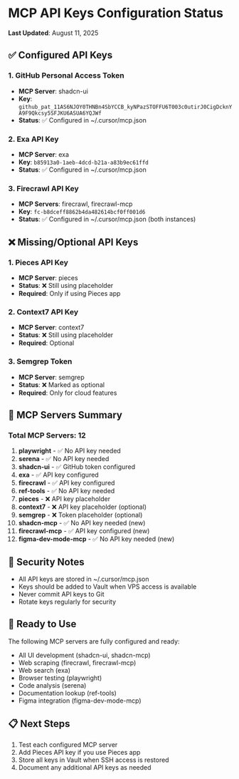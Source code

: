 # MCP API Keys Configuration Status

**Last Updated**: August 11, 2025

## ✅ Configured API Keys

### 1. GitHub Personal Access Token
- **MCP Server**: shadcn-ui
- **Key**: `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`
- **Status**: ✅ Configured in ~/.cursor/mcp.json

### 2. Exa API Key
- **MCP Server**: exa
- **Key**: `b85913a0-1aeb-4dcd-b21a-a83b9ec61ffd`
- **Status**: ✅ Configured in ~/.cursor/mcp.json

### 3. Firecrawl API Key
- **MCP Servers**: firecrawl, firecrawl-mcp
- **Key**: `fc-b8dceff8862b4da482614bcf0ff001d6`
- **Status**: ✅ Configured in ~/.cursor/mcp.json (both instances)

## ❌ Missing/Optional API Keys

### 1. Pieces API Key
- **MCP Server**: pieces
- **Status**: ❌ Still using placeholder
- **Required**: Only if using Pieces app

### 2. Context7 API Key
- **MCP Server**: context7
- **Status**: ❌ Still using placeholder
- **Required**: Optional

### 3. Semgrep Token
- **MCP Server**: semgrep
- **Status**: ❌ Marked as optional
- **Required**: Only for cloud features

## 📝 MCP Servers Summary

### Total MCP Servers: 12
1. **playwright** - ✅ No API key needed
2. **serena** - ✅ No API key needed
3. **shadcn-ui** - ✅ GitHub token configured
4. **exa** - ✅ API key configured
5. **firecrawl** - ✅ API key configured
6. **ref-tools** - ✅ No API key needed
7. **pieces** - ❌ API key placeholder
8. **context7** - ❌ API key placeholder (optional)
9. **semgrep** - ❌ Token placeholder (optional)
10. **shadcn-mcp** - ✅ No API key needed (new)
11. **firecrawl-mcp** - ✅ API key configured (new)
12. **figma-dev-mode-mcp** - ✅ No API key needed (new)

## 🔐 Security Notes

- All API keys are stored in ~/.cursor/mcp.json
- Keys should be added to Vault when VPS access is available
- Never commit API keys to Git
- Rotate keys regularly for security

## 🚀 Ready to Use

The following MCP servers are fully configured and ready:
- All UI development (shadcn-ui, shadcn-mcp)
- Web scraping (firecrawl, firecrawl-mcp)
- Web search (exa)
- Browser testing (playwright)
- Code analysis (serena)
- Documentation lookup (ref-tools)
- Figma integration (figma-dev-mode-mcp)

## 📋 Next Steps

1. Test each configured MCP server
2. Add Pieces API key if you use Pieces app
3. Store all keys in Vault when SSH access is restored
4. Document any additional API keys as needed